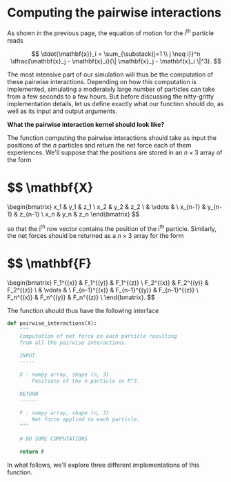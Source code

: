 # Computing the pairwise interactions

As shown in the previous page, the equation of motion for the i<sup>th</sup> particle reads

$$
\ddot{\mathbf{x}}_i = \sum_{\substack{j=1 \\ j \neq i}}^n \dfrac{\mathbf{x}_j - \mathbf{x}_i}{\| \mathbf{x}_j - \mathbf{x}_i \|^3}.
$$

The most intensive part of our simulation will thus be the computation of these pairwise interactions.
Depending on how this computation is implemented, simulating a moderately large number of particles can take from a few seconds to a few hours.
But before discussing the nitty-gritty implementation details, let us define exactly what our function should do, as well as its input and output arguments.

**What the pairwise interaction kernel should look like?**

The function computing the pairwise interactions should take as input the positions of the $n$ particles and return the net force each of them experiences.
We'll suppose that the positions are stored in an $n \times 3$ array of the form

$$
\mathbf{X}
= 
\begin{bmatrix}
    x_1 & y_1 & z_1 \\
    x_2 & y_2 & z_2 \\
    & \vdots & \\
    x_{n-1} & y_{n-1} & z_{n-1} \\
    x_n & y_n & z_n
\end{bmatrix}
$$

so that the i<sup>th</sup> row vector contains the position of the i<sup>th</sup> particle.
Similarly, the net forces should be returned as a $n \times 3$ array for the form

$$
\mathbf{F}
=
\begin{bmatrix}
    F_1^{(x)} & F_1^{(y)} & F_1^{(z)} \\
    F_2^{(x)} & F_2^{(y)} & F_2^{(z)} \\
    & \vdots & \\
    F_{n-1}^{(x)} & F_{n-1}^{(y)} & F_{n-1}^{(z)} \\
    F_n^{(x)} & F_n^{(y)} & F_n^{(z)} \\
\end{bmatrix}.
$$

The function should thus have the following interface

```python
def pairwise_interactions(X):
    """
    Computation of net force on each particle resulting
    from all the pairwise interactions.
    
    INPUT
    -----
    
    X : numpy array, shape (n, 3)
        Positions of the n particle in R^3.
        
    RETURN
    ------
    
    F : numpy array, shape (n, 3)
        Net force applied to each particle.
    """
    
    # DO SOME COMPUTATIONS
    
    return F
```

In what follows, we'll explore three different implementations of this function.
